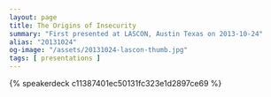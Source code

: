 ```yaml
---
layout: page
title: The Origins of Insecurity
summary: "First presented at LASCON, Austin Texas on 2013-10-24"
alias: "20131024"
og-image: "/assets/20131024-lascon-thumb.jpg"
tags: [ presentations ]
---
```


{% speakerdeck c11387401ec50131fc323e1d2897ce69 %}



